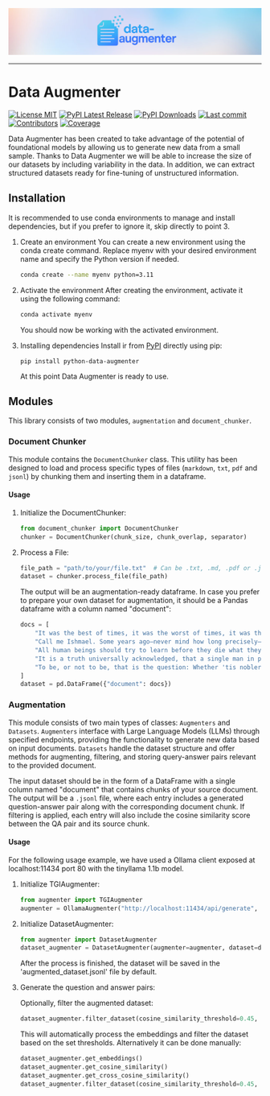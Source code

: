 ![Data Augmenter Banner](https://github.com/CIC-SL/python-data-augmenter/blob/main/docs/media/slim_banner.png)

---

# Data Augmenter

[![License MIT](https://img.shields.io/badge/License-MIT-yellow.svg)](https://github.com/CIC-SL/python-data-augmenter/blob/main/LICENSE) [![PyPI Latest Release](https://img.shields.io/pypi/v/python-data-augmenter.svg)](https://pypi.org/project/python-data-augmenter/) [![PyPI Downloads](https://img.shields.io/pypi/dm/python-data-augmenter.svg?label=PyPI%20downloads)](https://pypi.org/project/python-data-augmenter/) [![Last commit](https://img.shields.io/github/last-commit/CIC-SL/python-data-augmenter.svg)](https://github.com/CIC-SL/python-data-augmenter/commits/main) [![Contributors](https://img.shields.io/github/contributors/CIC-SL/python-data-augmenter.svg)](https://github.com/CIC-SL/python-data-augmenter/graphs/contributors) [![Coverage](https://codecov.io/github/CIC-SL/python-data-augmenter/coverage.svg?branch=main)](https://codecov.io/gh/CIC-SL/python-data-augmenter)

Data Augmenter has been created to take advantage of the potential of foundational models by allowing us to generate new data from a small sample. Thanks to Data Augmenter we will be able to increase the size of our datasets by including variability in the data. In addition, we can extract structured datasets ready for fine-tuning of unstructured information.

## Installation

It is recommended to use conda environments to manage and install dependencies, but if you prefer to ignore it, skip directly to point 3.

1. Create an environment
   You can create a new environment using the conda create command. Replace myenv with your desired environment name and specify the Python version if needed.

   ```bash
   conda create --name myenv python=3.11
   ```
2. Activate the environment
   After creating the environment, activate it using the following command:

   ```bash
   conda activate myenv  
   ```

   You should now be working with the activated environment.
3. Installing dependencies
   Install ir from [PyPI](https://pypi.python.org/pypi/python-data-augmenter/) directly using pip:

   ```
   pip install python-data-augmenter
   ```

   At this point Data Augmenter is ready to use.

## Modules

This library consists of two modules, `augmentation` and `document_chunker`.

### Document Chunker

This module contains the `DocumentChunker` class. This utility has been designed to load and process specific types of files (`markdown`, `txt`, `pdf` and `jsonl`) by chunking them and inserting them in a dataframe.

#### Usage

1. Initialize the DocumentChunker:

   ```python
   from document_chunker import DocumentChunker
   chunker = DocumentChunker(chunk_size, chunk_overlap, separator)
   ```
2. Process a File:

   ```python
   file_path = "path/to/your/file.txt"  # Can be .txt, .md, .pdf or .jsonl
   dataset = chunker.process_file(file_path)
   ```

   The output will be an augmentation-ready dataframe. In case you prefer to prepare your own dataset for augmentation, it should be a Pandas dataframe with a column named "document":

   ```python
   docs = [
       "It was the best of times, it was the worst of times, it was the age of wisdom, it was the age of foolishness, it was the epoch of belief, it was the epoch of incredulity.",
       "Call me Ishmael. Some years ago—never mind how long precisely—having little or no money in my purse, and nothing particular to interest me on shore, I thought I would sail about a little and see the watery part of the world.",
       "All human beings should try to learn before they die what they are running from, and to, and why.",
       "It is a truth universally acknowledged, that a single man in possession of a good fortune, must be in want of a wife.",
       "To be, or not to be, that is the question: Whether 'tis nobler in the mind to suffer the slings and arrows of outrageous fortune, or to take arms against a sea of troubles and by opposing end them."
   ]
   dataset = pd.DataFrame({"document": docs})
   ```

### Augmentation

This module consists of two main types of classes: `Augmenters` and `Datasets`. `Augmenters` interface with Large Language Models (LLMs) through specified endpoints, providing the functionality to generate new data based on input documents. `Datasets` handle the dataset structure and offer methods for augmenting, filtering, and storing query-answer pairs relevant to the provided document.

The input dataset should be in the form of a DataFrame with a single column named "document" that contains chunks of your source document. The output will be a `.jsonl` file, where each entry includes a generated question-answer pair along with the corresponding document chunk. If filtering is applied, each entry will also include the cosine similarity score between the QA pair and its source chunk.

#### Usage

For the following usage example, we have used a Ollama client exposed at localhost:11434 port 80 with the tinyllama 1.1b model.

1. Initialize TGIAugmenter:

   ```python
   from augmenter import TGIAugmenter
   augmenter = OllamaAugmenter("http://localhost:11434/api/generate", model='tinyllama:1.1b')
   ```
2. Initialize DatasetAugmenter:

   ```python
   from augmenter import DatasetAugmenter
   dataset_augmenter = DatasetAugmenter(augmenter=augmenter, dataset=dataset)
   ```
   After the process is finished, the dataset will be saved in the 'augmented_dataset.jsonl' file by default.
3. Generate the question and answer pairs:

   Optionally, filter the augmented dataset:

   ```python
   dataset_augmenter.filter_dataset(cosine_similarity_threshold=0.45, cross_cosine_similarity_threshold=0.85)
   ```
   This will automatically process the embeddings and filter the dataset based on the set thresholds.
   Alternatively it can be done manually:

   ```python
   dataset_augmenter.get_embeddings()
   dataset_augmenter.get_cosine_similarity()
   dataset_augmenter.get_cross_cosine_similarity()
   dataset_augmenter.filter_dataset(cosine_similarity_threshold=0.45, cross_cosine_similarity_threshold=0.85)
   ```
